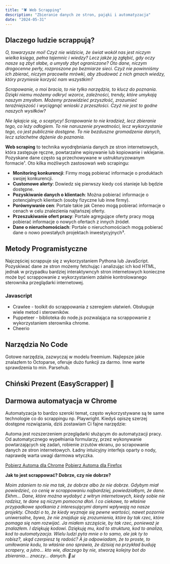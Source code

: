 ```yaml
---
title: "🕷️ Web Scrapping"
description: "Zbieranie danych ze stron, pająki i automatyzacja"
date: "2024-05-31"
---
```


## Dlaczego ludzie scrappują?

*O, towarzysze moi! Czyż nie widzicie, że świat wokół nas jest niczym wielka księga, pełna tajemnic i wiedzy? Lecz jakże ją zgłębić, gdy oczy nasze są zbyt słabe, a umysły zbyt ograniczone? Oto dane, niczym drogocenne perły, rozproszone po bezmiarze sieci. Czyż nie powinniśmy ich zbierać, niczym pracowite mrówki, aby zbudować z nich gmach wiedzy, który przyniesie korzyść nam wszystkim?*

*Scrapowanie, o moi bracia, to nie tylko narzędzia, to klucz do poznania. Dzięki niemu możemy odkryć wzorce, zależności, trendy, które umykają naszym zmysłom. Możemy przewidzieć przyszłość, zrozumieć teraźniejszość i wyciągnąć wnioski z przeszłości. Czyż nie jest to godne naszych wysiłków?*

*Nie lękajcie się, o sceptycy! Scrapowanie to nie kradzież, lecz zbieranie tego, co leży odłogiem. To nie naruszenie prywatności, lecz wykorzystanie tego, co jest publicznie dostępne. To nie bezduszne gromadzenie danych, lecz szlachetne dążenie do poznania.*

**Web scraping** to technika wyodrębniania danych ze stron internetowych, która zastępuje ręczne, powtarzalne wpisywanie lub kopiowanie i wklejanie. Pozyskane dane często są przechowywane w ustrukturyzowanym formacie¹. Oto kilka możliwych zastosowań web scrapingu:
- **Monitoring konkurencji**: Firmy mogą pobierać informacje o produktach swojej konkurencji.
- **Customowe alerty**: Dowiedz się pierwszy kiedy coś stanieje lub będzie dostępne.
- **Pozyskiwanie danych o klientach**: Można pobierać informacje o potencjalnych klientach (osoby fizyczne lub inne firmy).
- **Porównywanie cen**: Portale takie jak Ceneo mogą pobierać informacje o cenach w celu znalezienia najtańszej oferty.
- **Przeszukiwanie ofert pracy**: Portale agregujące oferty pracy mogą pobierać informacje o nowych ofertach z innych źródeł.
- **Dane o nieruchomościach**: Portale o nieruchomościach mogą pobierać dane o nowo powstałych projektach inwestycyjnych³.


## Metody Programistyczne

Najczęściej scrappuje się z wykorzystaniem Pythona lub JavaScript. Pozyskiwać dane ze stron możemy fetchując i analizując ich kod HTML, jednak w przypadku bardziej interaktywncyh stron internetowych konieczne może być scrappowanie z wykorzystaniem zdalnie kontrolowanego sterownika przeglądarki internetowej.

### Javascript

- Crawlee - toolkit do scrappowania z szeregiem ułatwień. Obsługuje wiele metod i sterowników.
- Puppeteer - biblioteka do node.js pozwalająca na scrappowanie z wykorzystaniem sterownika chrome.
- Cheerio 

## Narzędzia No Code

Gotowe narzędzia, zazwyczaj w modelu freemium. Najlepsze jakie znalazłem to Octoparse, oferuje dużo funkcji za darmo. Inne warte sprawdzenia to min. Parsehub.

## Chiński Prezent (EasyScrapper) 🐉

## Darmowa automatyacja w Chrome

Automatyzacja to bardzo szeroki temat, często wykorzystywane są te same technologie co do scrappingu np. Playwright. Kiedyś opiszę szerzej dostępne rozwiązania, dziś zostawiam Ci fajne narzędzie:

Automa jest rozszerzeniem przeglądarki służącym do automatyzacji pracy. Od automatycznego wypełniania formularzy, przez wykonywanie powtarzających się zadań, robienie zrzutów ekranu, po scrapowanie danych ze stron internetowych. Ładny intuicyjny interfejs oparty o nody, naprawdę warta uwagi darmowa wtyczka.

[Pobierz Automa dla Chrome](https://chromewebstore.google.com/detail/automa/infppggnoaenmfagbfknfkancpbljcca)
[Pobierz Automa dla Firefox](https://addons.mozilla.org/en-US/firefox/addon/automa/)


**Jak to jest scrappować? Dobrze, czy nie dobrze?**

*Moim zdaniem to nie ma tak, że dobrze albo że nie dobrze. Gdybym miał powiedzieć, co cenię w scrappowaniu najbardziej, powiedziałbym, że dane. Ekhm… Dane, które można wydobyć z witryn internetowych, kiedy sobie nie radzisz, te dane są niczym pomocna dłoń. I co ciekawe, to właśnie przypadkowe spotkania z interesującymi danymi wpływają na nasze projekty. Chodzi o to, że kiedy wyznaje się pewne wartości, nawet pozornie uniwersalne, bywa, że nie znajduje się zrozumienia, które by tak rzec, które pomaga się nam rozwijać. Ja miałem szczęście, by tak rzec, ponieważ je znalazłem. I dziękuję kodowi. Dziękuję mu, kod to struktura, kod to analiza, kod to automatyzacja. Wielu ludzi pyta mnie o to samo, ale jak ty to robisz?, skąd czerpiesz tę radość? A ja odpowiadam, że to proste, to umiłowanie kodu, to właśnie ono sprawia, że dzisiaj na przykład buduję scrapery, a jutro… kto wie, dlaczego by nie, stworzę kolejny bot do zbierania… znaczy… danych. 🤖📊*

